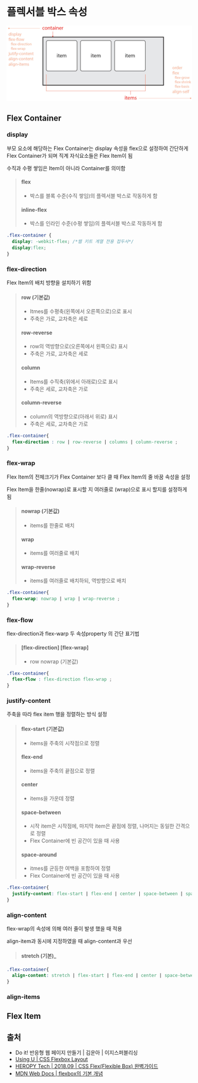# 플렉서블 박스 속성

![](<../../../.gitbook/assets/image (44).png>)

## Flex Container

### display

부모 요소에 해당하는 Flex Container는 display 속성을 flex으로 설정하여 간단하게 Flex Container가 되며 직계 자식요소들은 Flex Item이 됨

수직과 수평 쌓임은 Item이 아니라 Container를 의미함

> #### flex
>
> * 박스를 블록 수준(수직 쌓임)의 플렉서블 박스로 작동하게 함
>
> #### inline-flex
>
> * 박스를 인라인 수준(수평 쌓임)의 플렉서블 박스로 작동하게 함

```css
.flex-container {
  display: -webkit-flex; /*웹 키트 계열 전용 접두사*/
  display:flex;
}
```

### flex-direction

Flex Item의 배치 방향을 설치하기 위함

> #### row (기본값)
>
> * Itmes를 수평축(왼쪽에서 오른쪽으로)으로 표시
> * 주축은 가로, 교차축은 세로
>
> #### row-reverse
>
> * row의 역방향으로(오른쪽에서 왼쪽으로) 표시
> * 주축은 가로, 교차축은 세로
>
> #### column
>
> * Items를 수직축(위에서 아래로)으로 표시
> * 주축은 세로, 교차축은 가로
>
> #### column-reverse
>
> * column의 역방향으로(아래서 위로) 표시
> * 주축은 세로, 교차축은 가로

```css
.flex-container{
  flex-direction : row | row-reverse | columns | column-reverse ;
}
```

### flex-wrap

Flex Item의 전체크기가 Flex Container 보다 클 때 Flex Item의 줄 바꿈 속성을 설정

Flex Item을 한줄(nowrap)로 표시할 지 여러줄로 (wrap)으로 표시 할지를 설정하게 됨

> #### nowrap (기본값)
>
> * items를 한줄로 배치
>
> #### wrap
>
> * items를 여러줄로 배치
>
> #### wrap-reverse
>
> * items를 여러줄로 배치하되, 역방향으로 배치

```css
.flex-container{
  flex-wrap: nowrap | wrap | wrap-reverse ;
}
```

### flex-flow

flex-direction과 flex-warp 두 속성property 의 간단 표기법

> #### \[flex-direction] \[flex-wrap]
>
> * row nowrap (기본값)

```css
.flex-container{
  flex-flow : flex-direction flex-wrap ;
}
```

### justify-content

주축을 따라 flex item 행을 정렬하는 방식 설정

> #### flex-start (기본값)
>
> * items을 주축의 시작점으로 정렬
>
> #### flex-end
>
> * items을 주축의 끝점으로 정렬
>
> #### center
>
> * items을 가운데 정렬
>
> #### space-between
>
> * 시작 item은 시작점에, 마지막 item은 끝점에 정렬, 나머지는 동일한 간격으로 정렬
> * Flex Container에 빈 공간이 있을 때 사용 
>
> #### space-around
>
> * itmes를 균등한 여백을 포함하여 정렬
> * Flex Container에 빈 공간이 있을 때 사용

```css
.flex-container{
  justify-content: flex-start | flex-end | center | space-between | space-around; 
}
```

### align-content

flex-wrap의 속성에 의해 여러 줄이 발생 했을 때 적용

align-item과 동시에 지정하였을 때 align-content과 우선

> #### stretch (기본)\_

```css
.flex-container{
  align-content: stretch | flex-start | flex-end | center | space-between | space-around;
}
```

### align-items

## Flex Item

## 출처

* Do it! 반응형 웹 페이지 만들기 | 김운아 | 이지스퍼블리싱
* [Using U | CSS Flexbox Layout](https://usingu.co.kr/references/css/flexbox-layout/)
* [HEROPY Tech | 2018.09 | CSS Flex(Flexible Box) 완벽가이드](https://heropy.blog/2018/11/24/css-flexible-box/)
* [MDN Web Docs | flexbox의 기본 개념](https://developer.mozilla.org/ko/docs/Web/CSS/CSS_Flexible_Box_Layout/Basic_Concepts_of_Flexbox)
